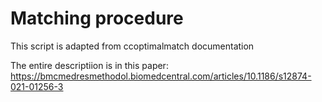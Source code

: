 # Matching procedure

This script is adapted from ccoptimalmatch documentation

The entire descriptiion is in this paper:
https://bmcmedresmethodol.biomedcentral.com/articles/10.1186/s12874-021-01256-3
